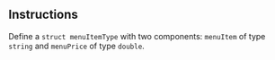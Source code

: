 ## Instructions
Define a `struct menuItemType` with two components: `menuItem` of type `string` and `menuPrice` of type `double`. 

